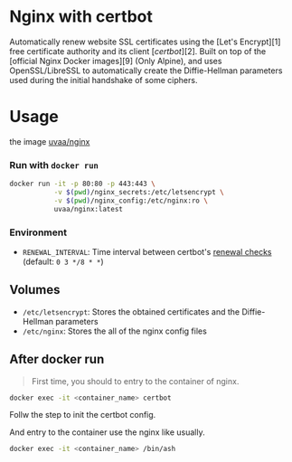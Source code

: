 
# Nginx with certbot

Automatically renew website SSL certificates using the
[Let's Encrypt][1] free certificate authority and its client [*certbot*][2].
Built on top of the [official Nginx Docker images][9] (Only Alpine),
and uses OpenSSL/LibreSSL to automatically create the Diffie-Hellman parameters
used during the initial handshake of some ciphers.


# Usage

the image [uvaa/nginx](https://hub.docker.com/r/uvaa/nginx)

### Run with `docker run`
```bash
docker run -it -p 80:80 -p 443:443 \
           -v $(pwd)/nginx_secrets:/etc/letsencrypt \
           -v $(pwd)/nginx_config:/etc/nginx:ro \
           uvaa/nginx:latest
```

### Environment
- `RENEWAL_INTERVAL`: Time interval between certbot's [renewal checks](./docs/good_to_know.md#renewal-check-interval) (default: `0 3 */8 * *`)


## Volumes
- `/etc/letsencrypt`: Stores the obtained certificates and the Diffie-Hellman parameters
- `/etc/nginx`: Stores the all of the nginx config files


## After docker run

> First time, you should to entry to the container of nginx.

```bash
docker exec -it <container_name> certbot
```
Follw the step to init the certbot config.

And entry to the container use the nginx like usually.

```bash
docker exec -it <container_name> /bin/ash
```
